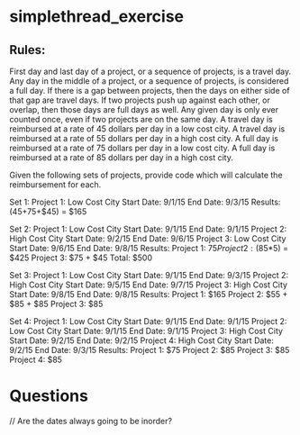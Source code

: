 # simplethread_exercise


## Rules:
First day and last day of a project, or a sequence of projects, is a travel day.
Any day in the middle of a project, or a sequence of projects, is considered a full day.
If there is a gap between projects, then the days on either side of that gap are travel days.
If two projects push up against each other, or overlap, then those days are full days as well.
Any given day is only ever counted once, even if two projects are on the same day.
A travel day is reimbursed at a rate of 45 dollars per day in a low cost city.
A travel day is reimbursed at a rate of 55 dollars per day in a high cost city.
A full day is reimbursed at a rate of 75 dollars per day in a low cost city.
A full day is reimbursed at a rate of 85 dollars per day in a high cost city.

Given the following sets of projects, provide code which will calculate the reimbursement for each.

Set 1:
  Project 1: Low Cost City Start Date: 9/1/15 End Date: 9/3/15
  Results: ($45+$75+$45) = $165

Set 2:
  Project 1: Low Cost City Start Date: 9/1/15 End Date: 9/1/15
  Project 2: High Cost City Start Date: 9/2/15 End Date: 9/6/15
  Project 3: Low Cost City Start Date: 9/6/15 End Date: 9/8/15
  Results: 
        Project 1: $75 
        Project 2: ($85*5) = $425
        Project 3: $75 + $45
        Total: $500

Set 3:
  Project 1: Low Cost City Start Date: 9/1/15 End Date: 9/3/15
  Project 2: High Cost City Start Date: 9/5/15 End Date: 9/7/15
  Project 3: High Cost City Start Date: 9/8/15 End Date: 9/8/15
  Results: 
        Project 1: $165
        Project 2: $55 + $85 + $85 
        Project 3: $85

Set 4:
  Project 1: Low Cost City Start Date: 9/1/15 End Date: 9/1/15
  Project 2: Low Cost City Start Date: 9/1/15 End Date: 9/1/15
  Project 3: High Cost City Start Date: 9/2/15 End Date: 9/2/15
  Project 4: High Cost City Start Date: 9/2/15 End Date: 9/3/15
  Results: 
        Project 1: $75 
        Project 2: $85
        Project 3: $85
        Project 4: $85


# Questions 
// Are the dates always going to be inorder?